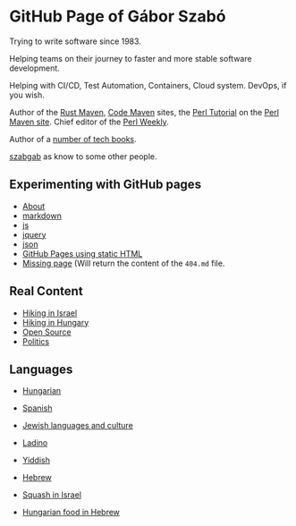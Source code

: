 # GitHub Page of Gábor Szabó

Trying to write software since 1983.


Helping teams on their journey to faster and more stable software development.

Helping with CI/CD, Test Automation, Containers, Cloud system. DevOps, if you wish.

Author of the [Rust Maven](https://rust.code-maven.com/), [Code Maven](https://code-maven.com/) sites, the [Perl Tutorial](https://perlmaven.com/perl-tutorial) on the [Perl Maven site](https://perlmaven.com/).
Chief editor of the [Perl Weekly](http://perlweekly.com/).

Author of a [number of tech books](https://leanpub.com/u/szabgab).

[szabgab](https://szabgab.com/) as know to some other people.


## Experimenting with GitHub pages

* [About](/about)
* [markdown](/markdown)
* [js](/js)
* [jquery](/jquery)
* [json](/json)
* [GitHub Pages using static HTML](/github-pages-in-html/)
* [Missing page](/missing-page) (Will return the content of the `404.md` file.

## Real Content

* [Hiking in Israel](/hike-in-israel/)
* [Hiking in Hungary](/hiking-in-hungary)
* [Open Source](/opensource)
* [Politics](/politics)

## Languages

* [Hungarian](/hungarian)
* [Spanish](https://szabgab.com/spanish.html)

* [Jewish languages and culture](/jewish)
* [Ladino](https://kantoniko.com/)
* [Yiddish](/yiddish)
* [Hebrew](/hebrew)

* [Squash in Israel](https://szabgab.com/squash)
* [Hungarian food in Hebrew](https://szabgab.com/hungary-in-hebrew)



